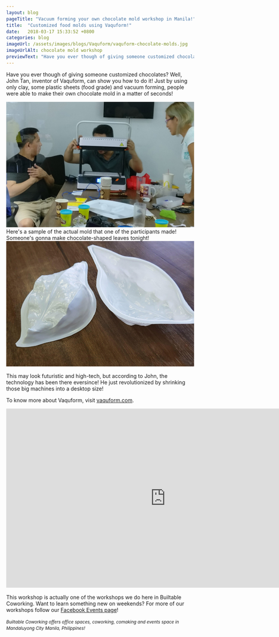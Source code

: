 ```yaml
---
layout: blog
pageTitle: "Vacuum forming your own chocolate mold workshop in Manila!"
title:  "Customized food molds using Vaquform!"
date:   2018-03-17 15:33:52 +0800
categories: blog
imageUrl: /assets/images/blogs/Vaquform/vaquform-chocolate-molds.jpg
imageUrlAlt: chocolate mold workshop
previewText: "Have you ever though of giving someone customized chocolates? Well, John Tan, inventor of Vaquform, can show you how! Just by using only clay, some plastic sheets (food grade) and vacuum forming..."
---
```



Have you ever though of giving someone customized chocolates? Well, John Tan, inventor of Vaquform, can show you how to do it! Just by using only clay, some plastic sheets (food grade) and vacuum forming, people were able to make their own chocolate mold in a matter of seconds!

<img src="/assets/images/blogs/Vaquform/vaquform-workshop.jpg" class="img-responsive"/>
<br>
Here's a sample of the actual mold that one of the participants made! Someone's gonna make chocolate-shaped leaves tonight!
<img src="/assets/images/blogs/Vaquform/chocolate-leaf-mold.jpg" class="img-responsive"/>




This may look futuristic and high-tech, but according to John, the technology has been there eversince! He just revolutionized by shrinking those big machines into a desktop size! 

To know more about Vaquform, visit [vaquform.com][vaquform-url].

<iframe width="854" height="480" class="youtube-video" src="https://www.youtube.com/embed/hISq5XGbdhE" frameborder="0" allow="autoplay; encrypted-media" allowfullscreen></iframe>
 
This workshop is actually one of the workshops we do here in Builtable Coworking. Want to learn something new on weekends? For more of our workshops follow our [Facebook Events page][builtable-events]!



[vaquform-url]: https://jekyllrb.com/docs/home
[builtable-events]: https://www.facebook.com/builtable/events


<small>
<i>
Builtable Coworking offers office spaces, coworking, comaking and events space in Mandaluyong City Manila, Philippines!
</i>
</small>